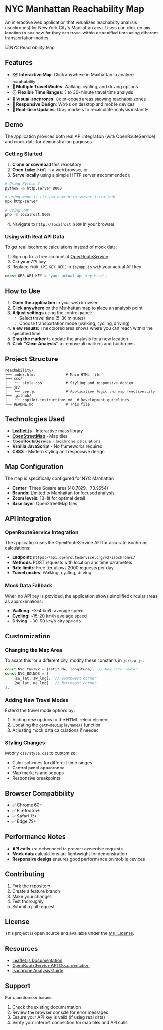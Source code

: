 # NYC Manhattan Reachability Map

An interactive web application that visualizes reachability analysis (isochrones) for New York City's Manhattan area. Users can click on any location to see how far they can travel within a specified time using different transportation modes.

![NYC Reachability Map](https://img.shields.io/badge/Status-Ready-green.svg)

## Features

- 🗺️ **Interactive Map**: Click anywhere in Manhattan to analyze reachability
- 🚶 **Multiple Travel Modes**: Walking, cycling, and driving options
- ⏱️ **Flexible Time Ranges**: 5 to 30-minute travel time analysis
- 🎨 **Visual Isochrones**: Color-coded areas showing reachable zones
- 📱 **Responsive Design**: Works on desktop and mobile devices
- 🔄 **Real-time Updates**: Drag markers to recalculate analysis instantly

## Demo

The application provides both real API integration (with OpenRouteService) and mock data for demonstration purposes.

### Getting Started

1. **Clone or download** this repository
2. **Open `index.html`** in a web browser, or
3. **Serve locally** using a simple HTTP server (recommended):

```bash
# Using Python 3
python -m http.server 8000

# Using Node.js (if you have http-server installed)
npx http-server

# Using PHP
php -S localhost:8000
```

4. Navigate to `http://localhost:8000` in your browser

### Using with Real API Data

To get real isochrone calculations instead of mock data:

1. Sign up for a free account at [OpenRouteService](https://openrouteservice.org/)
2. Get your API key
3. Replace `YOUR_API_KEY_HERE` in `js/app.js` with your actual API key

```javascript
const ORS_API_KEY = 'your_actual_api_key_here';
```

## How to Use

1. **Open the application** in your web browser
2. **Click anywhere** on the Manhattan map to place an analysis point
3. **Adjust settings** using the control panel:
   - Select travel time (5-30 minutes)
   - Choose transportation mode (walking, cycling, driving)
4. **View results**: The colored area shows where you can reach within the specified time
5. **Drag the marker** to update the analysis for a new location
6. **Click "Clear Analysis"** to remove all markers and isochrones

## Project Structure

```
reachability/
├── index.html              # Main HTML file
├── css/
│   └── style.css           # Styling and responsive design
├── js/
│   └── app.js              # Application logic and map functionality
├── .github/
│   └── copilot-instructions.md  # Development guidelines
└── README.md               # This file
```

## Technologies Used

- **[Leaflet.js](https://leafletjs.com/)** - Interactive maps library
- **[OpenStreetMap](https://www.openstreetmap.org/)** - Map tiles
- **[OpenRouteService](https://openrouteservice.org/)** - Isochrone calculations
- **Vanilla JavaScript** - No frameworks required
- **CSS3** - Modern styling and responsive design

## Map Configuration

The map is specifically configured for NYC Manhattan:

- **Center**: Times Square area (40.7829, -73.9654)
- **Bounds**: Limited to Manhattan for focused analysis
- **Zoom levels**: 13-18 for optimal detail
- **Base layer**: OpenStreetMap tiles

## API Integration

### OpenRouteService Integration

The application uses the OpenRouteService API for accurate isochrone calculations:

- **Endpoint**: `https://api.openrouteservice.org/v2/isochrones/`
- **Methods**: POST requests with location and time parameters
- **Rate limits**: Free tier allows 2000 requests per day
- **Travel modes**: Walking, cycling, driving

### Mock Data Fallback

When no API key is provided, the application shows simplified circular areas as approximations:

- **Walking**: ~3-4 km/h average speed
- **Cycling**: ~15-20 km/h average speed  
- **Driving**: ~30-50 km/h city speeds

## Customization

### Changing the Map Area

To adapt this for a different city, modify these constants in `js/app.js`:

```javascript
const NYC_CENTER = [latitude, longitude];  // New city center
const NYC_BOUNDS = [
    [sw_lat, sw_lng],  // Southwest corner
    [ne_lat, ne_lng]   // Northeast corner
];
```

### Adding New Travel Modes

Extend the travel mode options by:

1. Adding new options to the HTML select element
2. Updating the `getModeDisplayName()` function
3. Adjusting mock data calculations if needed

### Styling Changes

Modify `css/style.css` to customize:

- Color schemes for different time ranges
- Control panel appearance
- Map markers and popups
- Responsive breakpoints

## Browser Compatibility

- ✅ Chrome 60+
- ✅ Firefox 55+
- ✅ Safari 12+
- ✅ Edge 79+

## Performance Notes

- **API calls** are debounced to prevent excessive requests
- **Mock data** calculations are lightweight for demonstration
- **Responsive design** ensures good performance on mobile devices

## Contributing

1. Fork the repository
2. Create a feature branch
3. Make your changes
4. Test thoroughly
5. Submit a pull request

## License

This project is open source and available under the [MIT License](LICENSE).

## Resources

- [Leaflet.js Documentation](https://leafletjs.com/reference.html)
- [OpenRouteService API Documentation](https://openrouteservice.org/dev/#/api-docs)
- [Isochrone Analysis Guide](https://wiki.openstreetmap.org/wiki/Isochrone)

## Support

For questions or issues:

1. Check the existing documentation
2. Review the browser console for error messages
3. Ensure your API key is valid (if using real data)
4. Verify your internet connection for map tiles and API calls
